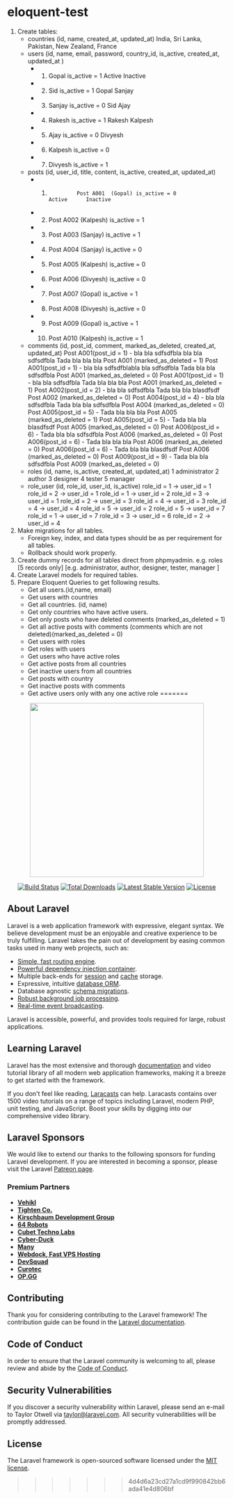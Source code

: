 
# eloquent-test

1. Create tables:
    - countries (id, name, created_at, updated_at)
        India,
        Sri Lanka,
        Pakistan,
        New Zealand,
        France
    - users (id, name, email, password, country_id, is_active, created_at, updated_at )
        - 1. Gopal  is_active = 1                   Active      Inactive
        - 2. Sid  is_active = 1                     Gopal       Sanjay
        - 3. Sanjay  is_active = 0                  Sid         Ajay
        - 4. Rakesh  is_active = 1                  Rakesh      Kalpesh
        - 5. Ajay  is_active = 0                    Divyesh
        - 6. Kalpesh  is_active = 0                 
        - 7. Divyesh  is_active = 1                 
    - posts (id, user_id, title, content, is_active, created_at, updated_at)
        - 1.              Post A001  (Gopal) is_active = 0           Active      Inactive
        - 2. Post A002  (Kalpesh) is_active = 1
        - 3. Post A003  (Sanjay) is_active = 1
        - 4. Post A004  (Sanjay) is_active = 0
        - 5. Post A005  (Kalpesh) is_active = 0
        - 6. Post A006  (Divyesh) is_active = 0
        - 7. Post A007  (Gopal) is_active = 1
        - 8. Post A008  (Divyesh) is_active = 0
        - 9. Post A009  (Gopal) is_active = 1
        - 10. Post A010  (Kalpesh) is_active = 1
    - comments (id, post_id, comment, marked_as_deleted, created_at, updated_at)
        Post A001(post_id = 1) - bla bla sdfsdfbla bla bla sdfsdfbla Tada bla bla bla Post A001 (marked_as_deleted = 1)
        Post A001(post_id = 1) - bla bla sdfsdfblabla bla sdfsdfbla Tada bla bla sdfsdfbla Post A001 (marked_as_deleted = 0)
        Post A001(post_id = 1) - bla bla sdfsdfbla Tada bla bla bla Post A001 (marked_as_deleted = 1)
        Post A002(post_id = 2) - bla bla sdfsdfbla Tada bla bla blasdfsdf  Post A002 (marked_as_deleted = 0)
        Post A004(post_id = 4) - bla bla sdfsdfbla Tada bla bla sdfsdfbla Post A004 (marked_as_deleted = 0)
        Post A005(post_id = 5) - Tada bla bla bla Post A005 (marked_as_deleted = 1)
        Post A005(post_id = 5) - Tada bla bla blasdfsdf  Post A005 (marked_as_deleted = 0)
        Post A006(post_id = 6) - Tada bla bla sdfsdfbla Post A006 (marked_as_deleted = 0)
        Post A006(post_id = 6) - Tada bla bla bla Post A006 (marked_as_deleted = 0)
        Post A006(post_id = 6) - Tada bla bla blasdfsdf  Post A006 (marked_as_deleted = 0)
        Post A009(post_id = 9) - Tada bla bla sdfsdfbla Post A009 (marked_as_deleted = 0)
    - roles (id, name, is_active, created_at, updated_at)
        1 administrator 
        2 author
        3 designer
        4 tester
        5 manager
    - role_user (id, role_id, user_id, is_active)
        role_id = 1 -> user_id = 1
        role_id = 2 -> user_id = 1
        role_id = 1 -> user_id = 2
        role_id = 3 -> user_id = 1
        role_id = 2 -> user_id = 3
        role_id = 4 -> user_id = 3
        role_id = 4 -> user_id = 4
        role_id = 5 -> user_id = 2
        role_id = 5 -> user_id = 7
        role_id = 1 -> user_id = 7
        role_id = 3 -> user_id = 6
        role_id = 2 -> user_id = 4
2. Make migrations for all tables.
    - Foreign key, index, and data types should be as per requirement for all tables.
    - Rollback should work properly.
3. Create dummy records for all tables direct from phpmyadmin.
    e.g. roles [5 records only] [e.g. administrator, author, designer, tester, manager ]
4. Create Laravel models for required tables.
5. Prepare Eloquent Queries to get following results.
    - Get all users.(id,name, email)
    - Get users with countries 
    - Get all countries. (id, name)
    - Get only countries who have active users.
    - Get only posts who have deleted comments (marked_as_deleted = 1)
    - Get all active posts with comments (comments which are not deleted)(marked_as_deleted = 0)
    - Get users with roles
    - Get roles with users
    - Get users who have active roles
    - Get active posts from all countries
    - Get inactive users from all countries
    - Get posts with country
    - Get inactive posts with comments
    - Get active users only with any one active role
=======
<p align="center"><a href="https://laravel.com" target="_blank"><img src="https://raw.githubusercontent.com/laravel/art/master/logo-lockup/5%20SVG/2%20CMYK/1%20Full%20Color/laravel-logolockup-cmyk-red.svg" width="400"></a></p>

<p align="center">
<a href="https://travis-ci.org/laravel/framework"><img src="https://travis-ci.org/laravel/framework.svg" alt="Build Status"></a>
<a href="https://packagist.org/packages/laravel/framework"><img src="https://img.shields.io/packagist/dt/laravel/framework" alt="Total Downloads"></a>
<a href="https://packagist.org/packages/laravel/framework"><img src="https://img.shields.io/packagist/v/laravel/framework" alt="Latest Stable Version"></a>
<a href="https://packagist.org/packages/laravel/framework"><img src="https://img.shields.io/packagist/l/laravel/framework" alt="License"></a>
</p>

## About Laravel

Laravel is a web application framework with expressive, elegant syntax. We believe development must be an enjoyable and creative experience to be truly fulfilling. Laravel takes the pain out of development by easing common tasks used in many web projects, such as:

- [Simple, fast routing engine](https://laravel.com/docs/routing).
- [Powerful dependency injection container](https://laravel.com/docs/container).
- Multiple back-ends for [session](https://laravel.com/docs/session) and [cache](https://laravel.com/docs/cache) storage.
- Expressive, intuitive [database ORM](https://laravel.com/docs/eloquent).
- Database agnostic [schema migrations](https://laravel.com/docs/migrations).
- [Robust background job processing](https://laravel.com/docs/queues).
- [Real-time event broadcasting](https://laravel.com/docs/broadcasting).

Laravel is accessible, powerful, and provides tools required for large, robust applications.

## Learning Laravel

Laravel has the most extensive and thorough [documentation](https://laravel.com/docs) and video tutorial library of all modern web application frameworks, making it a breeze to get started with the framework.

If you don't feel like reading, [Laracasts](https://laracasts.com) can help. Laracasts contains over 1500 video tutorials on a range of topics including Laravel, modern PHP, unit testing, and JavaScript. Boost your skills by digging into our comprehensive video library.

## Laravel Sponsors

We would like to extend our thanks to the following sponsors for funding Laravel development. If you are interested in becoming a sponsor, please visit the Laravel [Patreon page](https://patreon.com/taylorotwell).

### Premium Partners

- **[Vehikl](https://vehikl.com/)**
- **[Tighten Co.](https://tighten.co)**
- **[Kirschbaum Development Group](https://kirschbaumdevelopment.com)**
- **[64 Robots](https://64robots.com)**
- **[Cubet Techno Labs](https://cubettech.com)**
- **[Cyber-Duck](https://cyber-duck.co.uk)**
- **[Many](https://www.many.co.uk)**
- **[Webdock, Fast VPS Hosting](https://www.webdock.io/en)**
- **[DevSquad](https://devsquad.com)**
- **[Curotec](https://www.curotec.com/services/technologies/laravel/)**
- **[OP.GG](https://op.gg)**

## Contributing

Thank you for considering contributing to the Laravel framework! The contribution guide can be found in the [Laravel documentation](https://laravel.com/docs/contributions).

## Code of Conduct

In order to ensure that the Laravel community is welcoming to all, please review and abide by the [Code of Conduct](https://laravel.com/docs/contributions#code-of-conduct).

## Security Vulnerabilities

If you discover a security vulnerability within Laravel, please send an e-mail to Taylor Otwell via [taylor@laravel.com](mailto:taylor@laravel.com). All security vulnerabilities will be promptly addressed.

## License

The Laravel framework is open-sourced software licensed under the [MIT license](https://opensource.org/licenses/MIT).
>>>>>>> 4d4d6a23cd27a1cd9f990842bb6ada41e4d806bf
